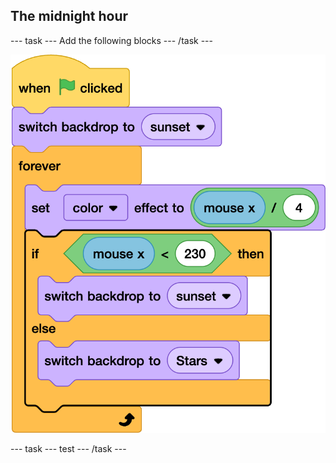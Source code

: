 ## The midnight hour

--- task ---
Add the following blocks
--- /task ---

![ALT TEXT](images/4.png)

--- task ---
test
--- /task ---
